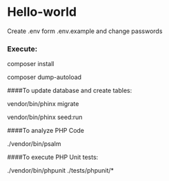 # Hello-world

Create .env form .env.example and change passwords

### Execute:

composer install

composer dump-autoload

####To update database and create tables:

vendor/bin/phinx migrate

vendor/bin/phinx seed:run

####To analyze PHP Code

./vendor/bin/psalm

####To execute PHP Unit tests:

./vendor/bin/phpunit ./tests/phpunit/*